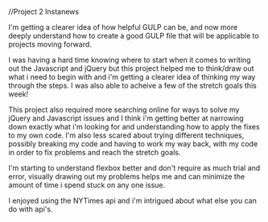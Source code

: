 //Project 2 Instanews

<body>
<p>I'm getting a clearer idea of how helpful GULP can be, and now more deeply understand how to create a good GULP file that will be applicable to projects moving forward.<p>

<p>I was having a hard time knowing where to start when it comes to writing out the Javascript and jQuery but this project helped me to think/draw out what i need to begin with and i'm getting a clearer idea of thinking my way through the steps. I was also able to acheive a few of the stretch goals this week!</p>

<p>This project also required more searching online for ways to solve my jQuery and Javascript issues and I think i'm getting better at narrowing down exactly what i'm looking for and understanding how to apply the fixes to my own code. I'm also less scared about trying different techniques, possibly breaking my code and having to work my way back, with my code in order to fix problems and reach the stretch goals.</p>

<p>I'm starting to understand flexbox better and don't require as much trial and error, visually drawing out my problems helps me and can minimize the amount of time i spend stuck on any one issue.</p>

<p>I enjoyed using the NYTimes api and i'm intrigued about what else you can do with api's.</p>
</body>